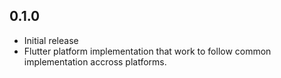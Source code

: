 ## 0.1.0

- Initial release
- Flutter platform implementation that work to follow common implementation accross platforms.
